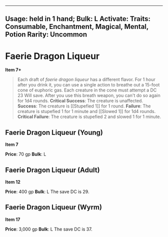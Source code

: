 
---
Usage: held in 1 hand;
Bulk: L
Activate: 
Traits: Consumable, Enchantment, Magical, Mental, Potion
Rarity: Uncommon
---

# Faerie Dragon Liqueur

**Item 7+**

> Each draft of *faerie dragon liqueur* has a different flavor. For 1 hour after you drink it, you can use a single action to breathe out a 15-foot cone of euphoric gas. Each creature in the cone must attempt a DC 23 Will save. After you use this breath weapon, you can't do so again for 1d4 rounds.
**Critical Success**: The creature is unaffected.
**Success**: The creature is [[Stupefied 1]] for 1 round.
**Failure**: The creature is stupefied 1 for 1 minute and [[Slowed 1]] for 1d4 rounds.
**Critical Failure**: The creature is stupefied 2 and slowed 1 for 1 minute.

## Faerie Dragon Liqueur (Young)

**Item 7**

**Price**: 70 gp
**Bulk**: L


## Faerie Dragon Liqueur (Adult)

**Item 12**

**Price**: 400 gp
**Bulk**: L
The save DC is 29.

## Faerie Dragon Liqueur (Wyrm)

**Item 17**

**Price**: 3,000 gp
**Bulk**: L
The save DC is 37.

